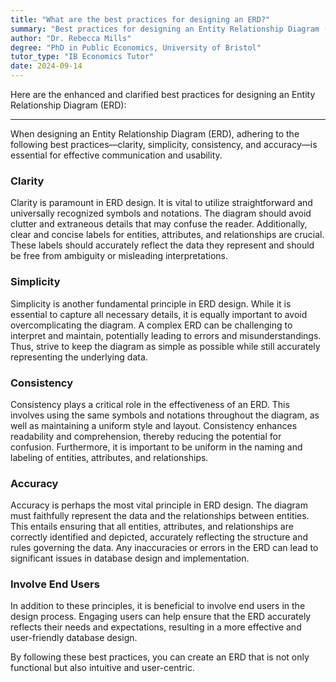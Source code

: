 ```yaml
---
title: "What are the best practices for designing an ERD?"
summary: "Best practices for designing an Entity Relationship Diagram (ERD) emphasize clarity, simplicity, consistency, and accuracy to effectively represent data relationships and structures."
author: "Dr. Rebecca Mills"
degree: "PhD in Public Economics, University of Bristol"
tutor_type: "IB Economics Tutor"
date: 2024-09-14
---
```


Here are the enhanced and clarified best practices for designing an Entity Relationship Diagram (ERD):

---

When designing an Entity Relationship Diagram (ERD), adhering to the following best practices—clarity, simplicity, consistency, and accuracy—is essential for effective communication and usability.

### Clarity
Clarity is paramount in ERD design. It is vital to utilize straightforward and universally recognized symbols and notations. The diagram should avoid clutter and extraneous details that may confuse the reader. Additionally, clear and concise labels for entities, attributes, and relationships are crucial. These labels should accurately reflect the data they represent and should be free from ambiguity or misleading interpretations.

### Simplicity
Simplicity is another fundamental principle in ERD design. While it is essential to capture all necessary details, it is equally important to avoid overcomplicating the diagram. A complex ERD can be challenging to interpret and maintain, potentially leading to errors and misunderstandings. Thus, strive to keep the diagram as simple as possible while still accurately representing the underlying data.

### Consistency
Consistency plays a critical role in the effectiveness of an ERD. This involves using the same symbols and notations throughout the diagram, as well as maintaining a uniform style and layout. Consistency enhances readability and comprehension, thereby reducing the potential for confusion. Furthermore, it is important to be uniform in the naming and labeling of entities, attributes, and relationships.

### Accuracy
Accuracy is perhaps the most vital principle in ERD design. The diagram must faithfully represent the data and the relationships between entities. This entails ensuring that all entities, attributes, and relationships are correctly identified and depicted, accurately reflecting the structure and rules governing the data. Any inaccuracies or errors in the ERD can lead to significant issues in database design and implementation.

### Involve End Users
In addition to these principles, it is beneficial to involve end users in the design process. Engaging users can help ensure that the ERD accurately reflects their needs and expectations, resulting in a more effective and user-friendly database design.

By following these best practices, you can create an ERD that is not only functional but also intuitive and user-centric.
    